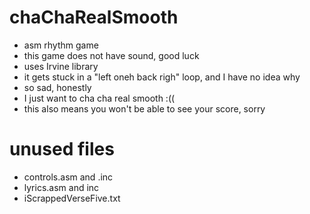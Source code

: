 # chaChaRealSmooth
- asm rhythm game
- this game does not have sound, good luck
- uses Irvine library
- it gets stuck in a "left oneh back righ" loop, and I have no idea why
- so sad, honestly
- I just want to cha cha real smooth :((
- this also means you won't be able to see your score, sorry

# unused files
- controls.asm and .inc
- lyrics.asm and inc
- iScrappedVerseFive.txt
